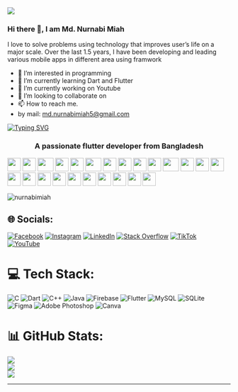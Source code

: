 

<!-- <h1 align="center">Hi <img src="https://raw.githubusercontent.com/MartinHeinz/MartinHeinz/master/wave.gif" width="30px"> I'm Nurnabi</h1> -->
<img src="https://i.ibb.co/SXXjpL4/header.png">

### Hi there 👋, I am Md. Nurnabi Miah 

I love to solve problems using technology that improves user’s life on a major scale. Over the last 1.5 years, I have been developing and leading various mobile apps in different area using framwork  

- 👀 I’m interested in programming
- 🌱 I’m currently learning Dart and Flutter   
- 🔭 I’m currently working on Youtube 
- 💞️ I’m looking to collaborate on 
- 📫 How to reach me. 
- by mail: md.nurnabimiah5@gmail.com

[![Typing SVG](https://readme-typing-svg.demolab.com?font=Fira+Code&pause=1000&color=DF161E&background=FF44C900&center=true&width=435&lines=%E0%A6%97%E0%A6%BE%E0%A6%A7%E0%A6%BE%E0%A6%B0+%E0%A6%B0%E0%A6%BE%E0%A6%9C%E0%A7%8D%E0%A6%AF%E0%A7%87%E0%A6%B0+%E0%A6%B0%E0%A6%BE%E0%A6%9C%E0%A6%BE+%E0%A6%B9%E0%A6%93%E0%A7%9F%E0%A6%BE+%E0%A6%85%E0%A6%A8%E0%A7%87%E0%A6%95+%E0%A6%95%E0%A6%A0%E0%A6%BF%E0%A6%A8)](https://git.io/typing-svg)

<h3 align="center">A passionate flutter developer from Bangladesh</h3>
<div>
    <img src="https://cultofthepartyparrot.com/parrots/hd/githubparrot.gif" width="30" height="30"/>
    <img src="https://cultofthepartyparrot.com/flags/hd/indiaparrot.gif" width="30" height="30"/>
    <img src="https://cultofthepartyparrot.com/parrots/asyncparrot.gif" width="36" height="30"/>
    <img src="https://cultofthepartyparrot.com/parrots/hd/githubparrot.gif" width="30" height="30"/>
    <img src="https://cultofthepartyparrot.com/flags/hd/indiaparrot.gif" width="30" height="30"/>
    <img src="https://cultofthepartyparrot.com/parrots/asyncparrot.gif" width="36" height="30"/>
    <img src="https://cultofthepartyparrot.com/parrots/hd/opensourceparrot.gif" width="30" height="30"/>
    <img src="https://cultofthepartyparrot.com/parrots/hd/dealwithitnowparrot.gif" width="30" height="30"/>
    <img src="https://cultofthepartyparrot.com/parrots/hd/githubparrot.gif" width="30" height="30"/>
    <img src="https://cultofthepartyparrot.com/flags/hd/indiaparrot.gif" width="30" height="30"/>
    <img src="https://cultofthepartyparrot.com/parrots/asyncparrot.gif" width="36" height="30"/>
    <img src="https://cultofthepartyparrot.com/parrots/hd/laptop_parrot.gif" width="30" height="30"/>
    <img src="https://cultofthepartyparrot.com/parrots/hd/spinningparrot.gif" width="30" height="30"/>
    <img src="https://cultofthepartyparrot.com/parrots/hd/levitationparrot.gif" width="30" height="30"/>
    <img src="https://cultofthepartyparrot.com/parrots/hd/meldparrot.gif" width="30" height="30"/>
    <img src="https://cultofthepartyparrot.com/parrots/slomoparrot.gif" width="30" height="30"/>
    <img src="https://cultofthepartyparrot.com/parrots/hd/moonwalkingparrot.gif" width="30" height="30"/>
    <img src="https://cultofthepartyparrot.com/parrots/hd/stableparrot.gif" width="30" height="30"/>
    <img src="https://cultofthepartyparrot.com/parrots/hd/scienceparrot.gif" width="30" height="30"/>
    <img src="https://cultofthepartyparrot.com/parrots/hd/pirateparrot.gif" width="30" height="30"/>
    <img src="https://cultofthepartyparrot.com/parrots/hd/footballparrot.gif" width="30" height="30"/>
    <img src="https://cultofthepartyparrot.com/parrots/hd/illuminatiparrot.gif" width="30" height="30"/>
    <img src="https://cultofthepartyparrot.com/parrots/hd/hypnoparrotdark.gif" width="30" height="30"/>
    <img src="https://cultofthepartyparrot.com/parrots/hd/mustacheparrot.gif" width="30" height="30"/>
</div>

<p align="left"> <img src="https://komarev.com/ghpvc/?username=nurnabimiah&label=Profile%20views&color=0e75b6&style=flat" alt="nurnabimiah" /> </p>



## 🌐 Socials:
[![Facebook](https://img.shields.io/badge/Facebook-%231877F2.svg?logo=Facebook&logoColor=white)](https://facebook.com/nayon41) [![Instagram](https://img.shields.io/badge/Instagram-%23E4405F.svg?logo=Instagram&logoColor=white)](https://instagram.com/nayon.33) [![LinkedIn](https://img.shields.io/badge/LinkedIn-%230077B5.svg?logo=linkedin&logoColor=white)](https://linkedin.com/in/mdnurnabimiah) [![Stack Overflow](https://img.shields.io/badge/-Stackoverflow-FE7A16?logo=stack-overflow&logoColor=white)](https://stackoverflow.com/users/20526892) [![TikTok](https://img.shields.io/badge/TikTok-%23000000.svg?logo=TikTok&logoColor=white)](https://tiktok.com/@nayon_dada) [![YouTube](https://img.shields.io/badge/YouTube-%23FF0000.svg?logo=YouTube&logoColor=white)](https://youtube.com/c/UC97KP23OnIsvbC8SwlJGNCA) 



# 💻 Tech Stack:
![C](https://img.shields.io/badge/c-%2300599C.svg?style=for-the-badge&logo=c&logoColor=white) ![Dart](https://img.shields.io/badge/dart-%230175C2.svg?style=for-the-badge&logo=dart&logoColor=white) ![C++](https://img.shields.io/badge/c++-%2300599C.svg?style=for-the-badge&logo=c%2B%2B&logoColor=white) ![Java](https://img.shields.io/badge/java-%23ED8B00.svg?style=for-the-badge&logo=java&logoColor=white) ![Firebase](https://img.shields.io/badge/firebase-%23039BE5.svg?style=for-the-badge&logo=firebase) ![Flutter](https://img.shields.io/badge/Flutter-%2302569B.svg?style=for-the-badge&logo=Flutter&logoColor=white) ![MySQL](https://img.shields.io/badge/mysql-%2300f.svg?style=for-the-badge&logo=mysql&logoColor=white) ![SQLite](https://img.shields.io/badge/sqlite-%2307405e.svg?style=for-the-badge&logo=sqlite&logoColor=white) 	![Figma](https://img.shields.io/badge/figma-%23F24E1E.svg?style=for-the-badge&logo=figma&logoColor=white) ![Adobe Photoshop](https://img.shields.io/badge/adobephotoshop-%2331A8FF.svg?style=for-the-badge&logo=adobephotoshop&logoColor=white) ![Canva](https://img.shields.io/badge/Canva-%2300C4CC.svg?style=for-the-badge&logo=Canva&logoColor=white)
# 📊 GitHub Stats:
![](https://github-readme-stats.vercel.app/api?username=nurnabimiah&theme=dark&hide_border=false&include_all_commits=false&count_private=false)<br/>
![](https://github-readme-streak-stats.herokuapp.com/?user=nurnabimiah&theme=dark&hide_border=false)<br/>
![](https://github-readme-stats.vercel.app/api/top-langs/?username=nurnabimiah&theme=dark&hide_border=false&include_all_commits=false&count_private=false&layout=compact)

---


<!-- Proudly created with GPRM ( https://gprm.itsvg.in ) -->

